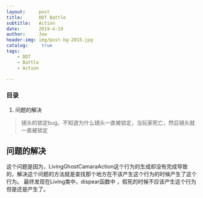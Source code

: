 ```yaml
---
layout:     post
title:      DDT Battle
subtitle:   Action
date:       2019-4-19
author:     Jow
header-img: img/post-bg-2015.jpg
catalog: 	 true 
tags:
    - DDT
    - Battle
    - Action

---
```


### 目录
1. 问题的解决

> 镜头的锁定bug，不知道为什么镜头一直被锁定，当玩家死亡，然后镜头就一直被锁定

## 问题的解决
这个问题是因为，LivingGhostCamaraAction这个行为的生成却没有完成导致的，解决这个问题的方法就是查找那个地方在不该产生这个行为的时候产生了这个行为。
最终发现在Living类中，dispear函数中 ，假死的时候不应该产生这个行为但是还是产生了。
